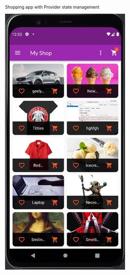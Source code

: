 Shopping app with Provider state management

![](https://github.com/Wolfram-180/shop_app/blob/master/assets/app_screenshots/Screenshot_1.jpg?raw=true)
